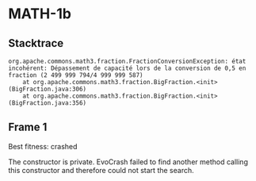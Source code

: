 # MATH-1b

## Stacktrace

```
org.apache.commons.math3.fraction.FractionConversionException: état incohérent: Dépassement de capacité lors de la conversion de 0,5 en fraction (2 499 999 794/4 999 999 587)
	at org.apache.commons.math3.fraction.BigFraction.<init>(BigFraction.java:306)
	at org.apache.commons.math3.fraction.BigFraction.<init>(BigFraction.java:356)
```

## Frame 1

Best fitness: crashed

The constructor is private. EvoCrash failed to find another method calling this constructor and therefore could not start the search.

